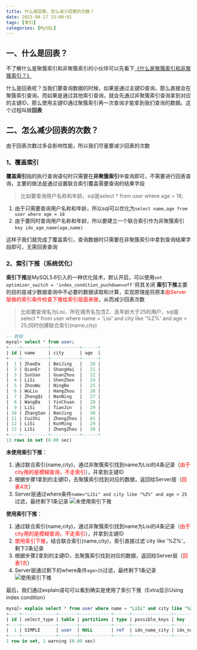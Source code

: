 ```yaml
---
title: 什么是回表，怎么减少回表的次数？
date: 2023-08-17 15:00:01
tags: [索引]
categories: [MySQL]
---
```


## 一、什么是回表？
不了解什么是聚簇索引和非聚簇索引的小伙伴可以先看下[《什么是聚簇索引和非聚簇索引？》](https://garyleeeee.github.io/2023/08/17/mysql/shi-me-shi-ju-cu-suo-yin-he-fei-ju-cu-suo-yin/)

什么是回表呢？当我们要查询数据的时候，如果是通过主键ID查询，那么直接会在聚簇索引查询，而如果是通过其他索引查询，就会先通过非聚簇索引查询拿到对应的主键ID，那么使用主键ID通过聚簇索引再一次查询才能拿到我们查询的数据。这个过程叫做**回表**

## 二、怎么减少回表的次数？
由于回表次数过多会影响性能，所以我们尽量要减少回表的次数

### 1、覆盖索引
**覆盖索引**指的执行查询语句时只需要在**非聚簇索引**中查询即可，不需要进行回表查询，主要的做法是通过设置联合索引覆盖需要查询的结果字段
>比如要查询用户名称和年龄，sql是select * from user where age = 18;

1. 由于只需要查询用户名称和年龄，所以sql可以优化为`select name,age from user where age = 18`
2. 由于要同时查询用户名称和年龄，所以要建立一个联合索引作为非聚簇索引`key idx_age_name(age,name)`

这样子我们就完成了覆盖索引，查询数据时只需要在非聚簇索引中拿到查询结果字段即可，无需回表查询

### 2、索引下推（系统优化）
**索引下推**是MySQL5.6引入的一种优化技术，默认开启，可以使用`set optimizer_switch = 'index_condition_pushdown=off'`将其关闭
**索引下推**主要的目的是减少数据查询中不必要的数据读取和计算，实现原理是将原本<font color=red>由Server层做的索引条件检查下推给索引层面来做</font>，从而减少回表次数
>比如要查询名为Lisi、所在城市名包含Z、且年龄大于25的用户，sql是select * from user where name = 'Lisi' and city like '%Z%' and age > 25;同时创建联合索引(name,city)
```sql
-- 数据
mysql> select * from user;
+----+----------+-----------+------+
| id | name     | city      | age  |
+----+----------+-----------+------+
|  1 | ZhaoDa   | BeiJing   |   20 |
|  2 | QianEr   | ShangHai  |   21 |
|  3 | SunSan   | GuanZhou  |   22 |
|  4 | LiSi     | ShenZhen  |   24 |
|  5 | ZhouWu   | NingBo    |   25 |
|  6 | WuLiu    | HangZhou  |   26 |
|  7 | ZhengQi  | NanNing   |   27 |
|  8 | WangBa   | YinChuan  |   28 |
|  9 | LiSi     | TianJin   |   29 |
| 10 | ZhangSan | NanJing   |   30 |
| 11 | CuiShi   | ZhengZhou |   65 |
| 12 | LiSi     | KunMing   |   29 |
| 13 | LiSi     | ZhengZhou |   30 |
+----+----------+-----------+------+
13 rows in set (0.00 sec)
```

**未使用索引下推**：
1. 通过联合索引(name,city)，通过非聚簇索引找到name为Lisi的4条记录（<font color=red>由于city用的是模糊查询，不走索引</font>），并拿到主键ID
2. 根据步骤1拿到的主键ID，去聚簇索引找到对应的数据，返回给Server层（<font color=red>回表4次</font>）
3. Server层通过where条件`name="LiSi" and city like "%Z%" and age > 25`过滤，最终剩下1条记录
![未使用索引下推](/images/mysql/未使用索引下推.png)

**使用索引下推**：
1. 通过联合索引(name,city)，通过非聚簇索引找到name为Lisi的4条记录（<font color=red>由于city用的是模糊查询，不走索引</font>），并拿到主键ID
2. <font color=red>使用索引下推</font>，结合联合索引(name,city)，索引直接过滤`city like '%Z%'，剩下2条记录
3. 根据步骤2拿到的主键ID，去聚簇索引找到对应的数据，返回给Server层（<font color=red>回表1次</font>）
4. Server层通过剩下的where条件`age>25`过滤，最终剩下1条记录
![使用索引下推](/images/mysql/使用索引下推.png)

最后，我们通过explain语句可以看到确实是使用了索引下推（Extra显示Using index condition）
```sql
mysql> explain select * from user where name = "LiSi" and city like "%Z%" and age > 25;
+----+-------------+-------+------------+------+---------------+---------------+---------+-------+------+----------+------------------------------------+
| id | select_type | table | partitions | type | possible_keys | key           | key_len | ref   | rows | filtered | Extra  |
+----+-------------+-------+------------+------+---------------+---------------+---------+-------+------+----------+------------------------------------+
|  1 | SIMPLE      | user  | NULL       | ref  | idx_name_city | idx_name_city | 99      | const |    4 |     7.69 | Using index condition; Using where |
+----+-------------+-------+------------+------+---------------+---------------+---------+-------+------+----------+------------------------------------+
1 row in set, 1 warning (0.00 sec)
```

